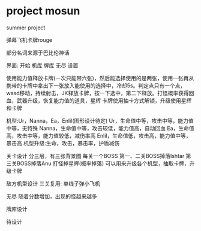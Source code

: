 # project mosun
summer project

弹幕飞机卡牌rouge

部分名词来源于巴比伦神话

界面:
开始
机库
牌库
无尽
设置

使用能力值释放卡牌(一次只能带六张)，然后能选择使用的是两张，使用一张再从携带的卡牌中拿出下一张放入能使用的选择中，冷却5s。判定点只有一个点，wasd移动，持续射击，JK释放卡牌，按一下选中，第二下释放。打怪概率获得回血，武器升级，恢复能力值的道具，星辉
卡牌使用抽卡方式解锁，升级使用星辉和卡牌

机型:Ur，Nanna，Ea，Enlil(图形设计待定)
Ur，生命值中等，攻击中等，能力值中等，无特殊
Nanna，生命值中等，攻击较低，能力值高，自动回血
Ea，生命值高，攻击中等，能力值较低，减伤率高
Enlil，生命值低，攻击高，能力值中等，暴击高
机型升级:生命，攻击，暴击率，护盾减伤

关卡设计
分三层，有三张背景图
每关一个BOSS
第一、二关BOSS掉落Ishtar
第三关BOSS掉落Anu
打怪掉星辉(概率掉落)
可以用来升级各个机型，抽取卡牌，升级卡牌

敌方机型设计
三关复用:
单线子弹小飞机

无尽
随着分数增加，出现的怪越来越多

牌库设计

待设计

